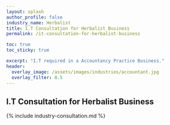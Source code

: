 ```yaml
---
layout: splash 
author_profile: false 
industry_name: Herbalist
title: I.T Consultation for Herbalist Business
permalink: /it-consultation-for-herbalist-business

toc: true
toc_sticky: true

excerpt: "I.T required in a Accountancy Practice Business."
header:
  overlay_image: /assets/images/industries/accountant.jpg
  overlay_filter: 0.5 
---
```


## I.T Consultation for Herbalist Business

{% include industry-consultation.md %}
